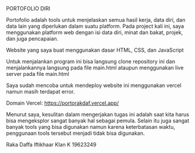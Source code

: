 PORTOFOLIO DIRI

Portofolio adalah tools untuk menjelaskan semua hasil kerja, data diri, dan data lain yang diperlukan dalam suatu platform.
Pada project kali ini, saya menggunakan platform web dengan isi data diri, minat dan bakat, projek, dan juga pencapaian.

Website yang saya buat menggunakan dasar HTML, CSS, dan JavaScript

Untuk menjalankan program ini bisa langsung clone repository ini dan menjalankannya langsung pada file main.html ataupun menggunakan live server pada file main.html

Saya sudah mencoba untuk mendeploy website ini menggunakan vercel namun masih terdapat error.

Domain Vercel:
https://portorakdaf.vercel.app/

Menurut saya, kesulitan dalam mengerjakan tugas ini adalah saat kita harus bisa mengeksplor sangat banyak hal sebagai pemula.
Selain itu juga sangat banyak tools yang bisa digunakan namun karena keterbatasan waktu, penggunaan tools tersebut menjadi tidak bisa digunakan.

Raka Daffa Iftikhaar
Klan K
19623249
